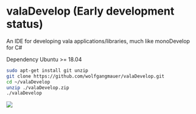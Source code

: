 # valaDevelop (Early development status)
An IDE for developing vala applications/libraries, much like monoDevelop for C#

Dependency Ubuntu >= 18.04

```sh
sudo apt-get install git unzip
git clone https://github.com/wolfgangmauer/valaDevelop.git
cd ~/valaDevelop
unzip ./valaDevelop.zip
./valaDevelop
```

<img src="https://raw.githubusercontent.com/wolfgangmauer/valaDevelop/master/ScreenShots/screenshot1.png">
